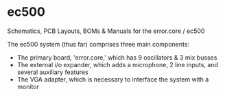 # ec500
Schematics, PCB Layouts, BOMs &amp; Manuals for the error.core / ec500

The ec500 system (thus far) comprises three main components:
* The primary board, 'error.core,' which has 9 oscillators & 3 mix busses
* The external i/o expander, which adds a microphone, 2 line inputs, and several auxiliary features
* The VGA adapter, which is necessary to interface the system with a monitor
